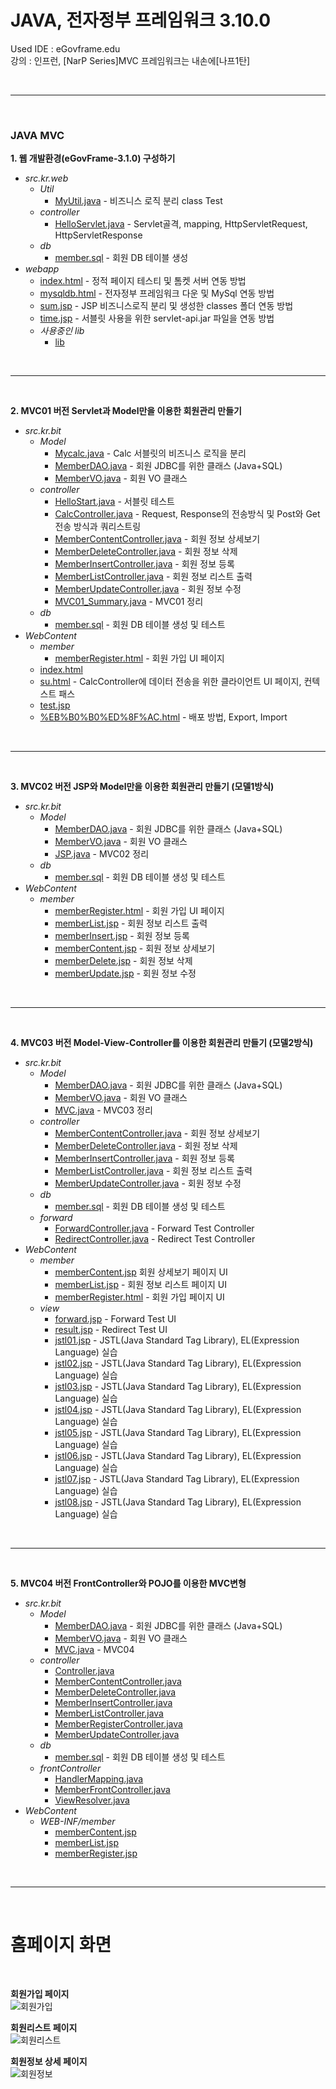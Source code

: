 # JAVA, 전자정부 프레임워크 3.10.0
Used IDE : eGovframe.edu</br>
강의 : 인프런, [NarP Series]MVC 프레임워크는 내손에[나프1탄]

</br>

---

</br>

### **JAVA MVC**

**1. 웹 개발환경(eGovFrame-3.1.0) 구성하기**
* _src.kr.web_
  - _Util_
    - [MyUtil.java](https://github.com/mungkeu/Nafp_Series1/blob/main/Web/src/kr/web/util/MyUtil.java) - 비즈니스 로직 분리 class Test
  - _controller_
    - [HelloServlet.java](https://github.com/mungkeu/Nafp_Series1/blob/main/Web/src/kr/web/controller/HelloServlet.java) - Servlet골격, mapping, HttpServletRequest, HttpServletResponse
  - _db_
    - [member.sql](https://github.com/mungkeu/Nafp_Series1/blob/main/Web/src/kr/web/db/member.sql) - 회원 DB 테이블 생성
* _webapp_
   - [index.html](https://github.com/mungkeu/Nafp_Series1/blob/main/Web/webapp/index.html) - 정적 페이지 테스티 및 톰켓 서버 연동 방법
   - [mysqldb.html](https://github.com/mungkeu/Nafp_Series1/blob/main/Web/webapp/mysqldb.html) - 전자정부 프레임워크 다운 및 MySql 연동 방법
   - [sum.jsp](https://github.com/mungkeu/Nafp_Series1/blob/main/Web/webapp/sum.jsp) - JSP 비즈니스로직 분리 및 생성한 classes 폴더 연동 방법
   - [time.jsp](https://github.com/mungkeu/Nafp_Series1/blob/main/Web/webapp/time.jsp) - 서블릿 사용을 위한 servlet-api.jar 파일을 연동 방법
  - _사용중인 lib_
    - [lib](https://github.com/mungkeu/Nafp_Series1/tree/main/Web/webapp/WEB-INF/lib)
  
</br>

---

</br>

**2. MVC01 버전 Servlet과 Model만을 이용한 회원관리 만들기**
* _src.kr.bit_
  - _Model_
    - [Mycalc.java](https://github.com/mungkeu/Nafp_Series1/blob/main/MVC01/src/kr/bit/Model/Mycalc.java) - Calc 서블릿의 비즈니스 로직을 분리
    - [MemberDAO.java](https://github.com/mungkeu/Nafp_Series1/blob/main/MVC01/src/kr/bit/Model/MemberDAO.java) - 회원 JDBC를 위한 클래스 (Java+SQL)
    - [MemberVO.java](https://github.com/mungkeu/Nafp_Series1/blob/main/MVC01/src/kr/bit/Model/MemberVO.java) - 회원 VO 클래스
  - _controller_   
    - [HelloStart.java](https://github.com/mungkeu/Nafp_Series1/blob/main/MVC01/src/kr/bit/controller/HelloStart.java) - 서블릿 테스트
    - [CalcController.java](https://github.com/mungkeu/Nafp_Series1/blob/main/MVC01/src/kr/bit/controller/CalcController.java) - Request, Response의 전송방식 및 Post와 Get 전송 방식과 쿼리스트링
    - [MemberContentController.java](https://github.com/mungkeu/Nafp_Series1/blob/main/MVC01/src/kr/bit/controller/MemberContentController.java) - 회원 정보 상세보기
    - [MemberDeleteController.java](https://github.com/mungkeu/Nafp_Series1/blob/main/MVC01/src/kr/bit/controller/MemberDeleteController.java) - 회원 정보 삭제
    - [MemberInsertController.java](https://github.com/mungkeu/Nafp_Series1/blob/main/MVC01/src/kr/bit/controller/MemberInsertController.java) - 회원 정보 등록
    - [MemberListController.java](https://github.com/mungkeu/Nafp_Series1/blob/main/MVC01/src/kr/bit/controller/MemberListController.java) - 회원 정보 리스트 출력
    - [MemberUpdateController.java](https://github.com/mungkeu/Nafp_Series1/blob/main/MVC01/src/kr/bit/controller/MemberUpdateController.java) - 회원 정보 수정
    - [MVC01_Summary.java](https://github.com/mungkeu/Nafp_Series1/blob/main/MVC01/src/kr/bit/controller/MVC01_Summary.java) - MVC01 정리
  - _db_
    - [member.sql](https://github.com/mungkeu/Nafp_Series1/blob/main/MVC01/src/kr/bit/db/member.sql) - 회원 DB 테이블 생성 및 테스트
* _WebContent_
  - _member_
    - [memberRegister.html](https://github.com/mungkeu/Nafp_Series1/blob/main/MVC01/WebContent/member/memberRegister.html) - 회원 가입 UI 페이지
  - [index.html](https://github.com/mungkeu/Nafp_Series1/blob/main/MVC01/WebContent/index.html)
  - [su.html](https://github.com/mungkeu/Nafp_Series1/blob/main/MVC01/WebContent/su.html) - CalcController에 데이터 전송을 위한 클라이언트 UI 페이지, 컨텍스트 패스
  - [test.jsp](https://github.com/mungkeu/Nafp_Series1/blob/main/MVC01/WebContent/test.jsp)
  - [%EB%B0%B0%ED%8F%AC.html](https://github.com/mungkeu/Nafp_Series1/blob/main/MVC01/WebContent/%EB%B0%B0%ED%8F%AC.html) - 배포 방법, Export, Import
  
</br>

---

</br>

**3. MVC02 버전 JSP와 Model만을 이용한 회원관리 만들기 (모델1방식)**
* _src.kr.bit_
  - _Model_
    - [MemberDAO.java](https://github.com/mungkeu/Nafp_Series1/blob/main/MVC02/src/kr/bit/Model/MemberDAO.java) - 회원 JDBC를 위한 클래스 (Java+SQL)
    - [MemberVO.java](https://github.com/mungkeu/Nafp_Series1/blob/main/MVC02/src/kr/bit/Model/MemberVO.java) - 회원 VO 클래스  
    - [JSP.java](https://github.com/mungkeu/Nafp_Series1/blob/main/MVC02/src/kr/bit/Model/JSP.java) - MVC02 정리
  - _db_
    - [member.sql](https://github.com/mungkeu/Nafp_Series1/blob/main/MVC02/src/kr/bit/db/member.sql) - 회원 DB 테이블 생성 및 테스트
* _WebContent_
  - _member_
    - [memberRegister.html](https://github.com/mungkeu/Nafp_Series1/blob/main/MVC02/WebContent/member/memberRegister.html) - 회원 가입 UI 페이지
    - [memberList.jsp](https://github.com/mungkeu/Nafp_Series1/blob/main/MVC02/WebContent/member/memberList.jsp) - 회원 정보 리스트 출력
    - [memberInsert.jsp](https://github.com/mungkeu/Nafp_Series1/blob/main/MVC02/WebContent/member/memberInsert.jsp) - 회원 정보 등록
    - [memberContent.jsp](https://github.com/mungkeu/Nafp_Series1/blob/main/MVC02/WebContent/member/memberContent.jsp) - 회원 정보 상세보기
    - [memberDelete.jsp](https://github.com/mungkeu/Nafp_Series1/blob/main/MVC02/WebContent/member/memberDelete.jsp) - 회원 정보 삭제
    - [memberUpdate.jsp](https://github.com/mungkeu/Nafp_Series1/blob/main/MVC02/WebContent/member/memberUpdate.jsp) - 회원 정보 수정

</br>

---

</br>

**4. MVC03 버전 Model-View-Controller를 이용한 회원관리 만들기 (모델2방식)**
* _src.kr.bit_
  - _Model_
    - [MemberDAO.java](https://github.com/mungkeu/Nafp_Series1/blob/main/MVC03/src/kr/bit/Model/MemberDAO.java) - 회원 JDBC를 위한 클래스 (Java+SQL)
    - [MemberVO.java](https://github.com/mungkeu/Nafp_Series1/blob/main/MVC03/src/kr/bit/Model/MemberVO.java) - 회원 VO 클래스  
    - [MVC.java](https://github.com/mungkeu/Nafp_Series1/blob/main/MVC03/src/kr/bit/Model/MVC.java) - MVC03 정리
  - _controller_
    - [MemberContentController.java](https://github.com/mungkeu/Nafp_Series1/blob/main/MVC03/src/kr/bit/controller/MemberContentController.java) - 회원 정보 상세보기
    - [MemberDeleteController.java](https://github.com/mungkeu/Nafp_Series1/blob/main/MVC03/src/kr/bit/controller/MemberDeleteController.java) - 회원 정보 삭제
    - [MemberInsertController.java](https://github.com/mungkeu/Nafp_Series1/blob/main/MVC03/src/kr/bit/controller/MemberInsertController.java) - 회원 정보 등록
    - [MemberListController.java](https://github.com/mungkeu/Nafp_Series1/blob/main/MVC03/src/kr/bit/controller/MemberListController.java) - 회원 정보 리스트 출력
    - [MemberUpdateController.java](https://github.com/mungkeu/Nafp_Series1/blob/main/MVC03/src/kr/bit/controller/MemberUpdateController.java) - 회원 정보 수정
  - _db_
    - [member.sql](https://github.com/mungkeu/Nafp_Series1/blob/main/MVC03/src/kr/bit/db/member.sql) - 회원 DB 테이블 생성 및 테스트
  - _forward_
    - [ForwardController.java](https://github.com/mungkeu/Nafp_Series1/blob/main/MVC03/src/kr/bit/forward/ForwardController.java) - Forward Test Controller
    - [RedirectController.java](https://github.com/mungkeu/Nafp_Series1/blob/main/MVC03/src/kr/bit/forward/RedirectController.java) - Redirect Test Controller
* _WebContent_
  - _member_
    - [memberContent.jsp](https://github.com/mungkeu/Nafp_Series1/blob/main/MVC03/WebContent/member/memberContent.jsp) 회원 상세보기 페이지 UI
    - [memberList.jsp](https://github.com/mungkeu/Nafp_Series1/blob/main/MVC03/WebContent/member/memberList.jsp) - 회원 정보 리스트 페이지 UI
    - [memberRegister.html](https://github.com/mungkeu/Nafp_Series1/blob/main/MVC03/WebContent/member/memberRegister.html) - 회원 가입 페이지 UI
  - _view_
    - [forward.jsp](https://github.com/mungkeu/Nafp_Series1/blob/main/MVC03/WebContent/view/forward.jsp) - Forward Test UI
    - [result.jsp](https://github.com/mungkeu/Nafp_Series1/blob/main/MVC03/WebContent/view/result.jsp) - Redirect Test UI
    - [jstl01.jsp](https://github.com/mungkeu/Nafp_Series1/blob/main/MVC03/WebContent/view/jstl01.jsp) - JSTL(Java Standard Tag Library), EL(Expression Language) 실습
    - [jstl02.jsp](https://github.com/mungkeu/Nafp_Series1/blob/main/MVC03/WebContent/view/jstl02.jsp) - JSTL(Java Standard Tag Library), EL(Expression Language) 실습
    - [jstl03.jsp](https://github.com/mungkeu/Nafp_Series1/blob/main/MVC03/WebContent/view/jstl03.jsp) - JSTL(Java Standard Tag Library), EL(Expression Language) 실습
    - [jstl04.jsp](https://github.com/mungkeu/Nafp_Series1/blob/main/MVC03/WebContent/view/jstl04.jsp) - JSTL(Java Standard Tag Library), EL(Expression Language) 실습
    - [jstl05.jsp](https://github.com/mungkeu/Nafp_Series1/blob/main/MVC03/WebContent/view/jstl05.jsp) - JSTL(Java Standard Tag Library), EL(Expression Language) 실습
    - [jstl06.jsp](https://github.com/mungkeu/Nafp_Series1/blob/main/MVC03/WebContent/view/jstl06.jsp) - JSTL(Java Standard Tag Library), EL(Expression Language) 실습
    - [jstl07.jsp](https://github.com/mungkeu/Nafp_Series1/blob/main/MVC03/WebContent/view/jstl07.jsp) - JSTL(Java Standard Tag Library), EL(Expression Language) 실습
    - [jstl08.jsp](https://github.com/mungkeu/Nafp_Series1/blob/main/MVC03/WebContent/view/jstl08.jsp) - JSTL(Java Standard Tag Library), EL(Expression Language) 실습

</br>

---

</br>

**5. MVC04 버전 FrontController와 POJO를 이용한 MVC변형**
* _src.kr.bit_
  - _Model_
    - [MemberDAO.java](https://github.com/mungkeu/Nafp_Series1/blob/main/MVC04/src/kr/bit/Model/MemberDAO.java) - 회원 JDBC를 위한 클래스 (Java+SQL)
    - [MemberVO.java](https://github.com/mungkeu/Nafp_Series1/blob/main/MVC04/src/kr/bit/Model/MemberVO.java) - 회원 VO 클래스  
    - [MVC.java](https://github.com/mungkeu/Nafp_Series1/blob/main/MVC04/src/kr/bit/Model/MVC.java) - MVC04 
  - _controller_
    - [Controller.java](https://github.com/mungkeu/Nafp_Series1/blob/main/MVC04/src/kr/bit/controller/Controller.java)
    - [MemberContentController.java](https://github.com/mungkeu/Nafp_Series1/blob/main/MVC04/src/kr/bit/controller/MemberContentController.java)
    - [MemberDeleteController.java](https://github.com/mungkeu/Nafp_Series1/blob/main/MVC04/src/kr/bit/controller/MemberDeleteController.java)
    - [MemberInsertController.java](https://github.com/mungkeu/Nafp_Series1/blob/main/MVC04/src/kr/bit/controller/MemberInsertController.java)
    - [MemberListController.java](https://github.com/mungkeu/Nafp_Series1/blob/main/MVC04/src/kr/bit/controller/MemberListController.java)
    - [MemberRegisterController.java](https://github.com/mungkeu/Nafp_Series1/blob/main/MVC04/src/kr/bit/controller/MemberRegisterController.java)
    - [MemberUpdateController.java](https://github.com/mungkeu/Nafp_Series1/blob/main/MVC04/src/kr/bit/controller/MemberUpdateController.java)
  - _db_
    - [member.sql](https://github.com/mungkeu/Nafp_Series1/blob/main/MVC04/src/kr/bit/db/member.sql) - 회원 DB 테이블 생성 및 테스트
  - _frontController_
    - [HandlerMapping.java](https://github.com/mungkeu/Nafp_Series1/blob/main/MVC04/src/kr/bit/frontController/HandlerMapping.java)
    - [MemberFrontController.java](https://github.com/mungkeu/Nafp_Series1/blob/main/MVC04/src/kr/bit/frontController/MemberFrontController.java)
    - [ViewResolver.java](https://github.com/mungkeu/Nafp_Series1/blob/main/MVC04/src/kr/bit/frontController/ViewResolver.java)
* _WebContent_
  - _WEB-INF/member_
    - [memberContent.jsp](https://github.com/mungkeu/Nafp_Series1/blob/main/MVC04/WebContent/WEB-INF/member/memberContent.jsp)
    - [memberList.jsp](https://github.com/mungkeu/Nafp_Series1/blob/main/MVC04/WebContent/WEB-INF/member/memberList.jsp)
    - [memberRegister.jsp](https://github.com/mungkeu/Nafp_Series1/blob/main/MVC04/WebContent/WEB-INF/member/memberRegister.jsp)

</br>

---

</br>

<h1>홈페이지 화면</h1>
<br>

<b>회원가입 페이지</b><br>
![회원가입](https://user-images.githubusercontent.com/101312446/162640909-f8a63fab-eef0-4b32-a191-43887a4d1a4d.png)

<b>회원리스트 페이지</b><br>
![회원리스트](https://user-images.githubusercontent.com/101312446/162640701-f3025146-37f0-424a-80b4-de75c26da673.png)

<b>회원정보 상세 페이지</b><br>
![회원정보](https://user-images.githubusercontent.com/101312446/162640826-38cb4fb3-81b8-4b4e-a28a-6c1c804cbef8.png)
